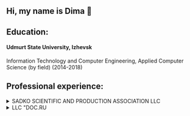 ## Hi, my name is Dima 👋

## **Education:** ##
#### Udmurt State University, Izhevsk 
Information Technology and Computer Engineering, Applied Computer Science (by field) (2014-2018) <br>


## **Professional experience:** ##
<details>

<summary>SADKO SCIENTIFIC AND PRODUCTION ASSOCIATION LLC</summary>

#### Software Engineer

February 2018 — July 2018

* Creating websites on CMS WordPress, OpenCart, Drupal. 
* Creating web interfaces for websites. 
* The introduction of new functionality to the site, for example, the addition of a discount system or the introduction of filter pages for different product categories.

</details>

<details>

<summary>LLC "DOC.RU</summary>

### Software Engineer

September 2018 — January 2019

* Participation in the design and development of solutions in the field of electronic document management systems (EDMS).
* Development of automated workstations (APMs) on WPF or ASP.NET

</details>
